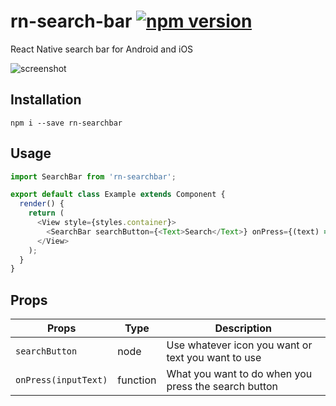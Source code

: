 # rn-search-bar [![npm version](https://badge.fury.io/js/rn-searchbar.svg)](https://badge.fury.io/js/rn-searchbar)
React Native search bar for Android and iOS

![screenshot](https://github.com/corasan/rn-search-bar/blob/master/screenshot.png)

## Installation

`npm i --save rn-searchbar`

## Usage

```javascript
import SearchBar from 'rn-searchbar';

export default class Example extends Component {
  render() {
    return (
      <View style={styles.container}>
        <SearchBar searchButton={<Text>Search</Text>} onPress={(text) => console.log(text)}/>
      </View>
    );
  }
}
```

## Props

| Props                | Type     | Description                                          |
|----------------------|----------|------------------------------------------------------|
| `searchButton`       | node     | Use whatever icon you want or text you want to use   |
| `onPress(inputText)` | function | What you want to do when you press the search button |
